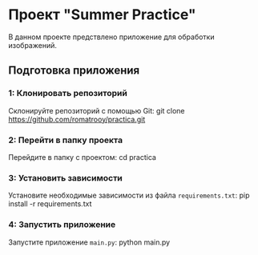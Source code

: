 # Проект "Summer Practice"

В данном проекте предствлено приложение для обработки изображений.

## Подготовка приложения

### 1: Клонировать репозиторий

Склонируйте репозиторий с помощью Git: git clone https://github.com/romatrooy/practica.git

### 2: Перейти в папку проекта

Перейдите в папку с проектом: cd practica

### 3: Установить зависимости

Установите необходимые зависимости из файла `requirements.txt`: pip install -r requirements.txt

### 4: Запустить приложение

Запустите приложение `main.py`: python main.py
